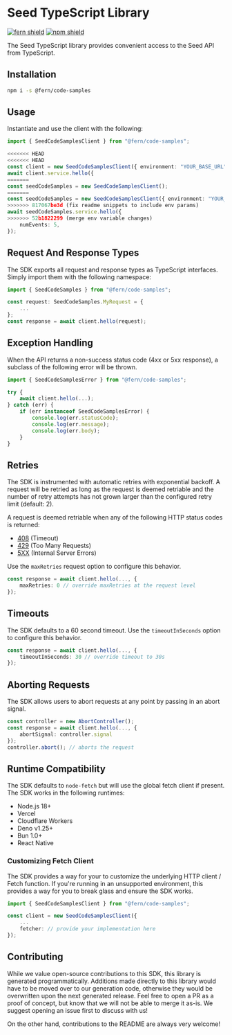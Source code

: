# Seed TypeScript Library

[![fern shield](https://img.shields.io/badge/%F0%9F%8C%BF-SDK%20generated%20by%20Fern-brightgreen)](https://github.com/fern-api/fern)
[![npm shield](https://img.shields.io/npm/v/@fern/code-samples)](https://www.npmjs.com/package/@fern/code-samples)

The Seed TypeScript library provides convenient access to the Seed API from TypeScript.

## Installation

```sh
npm i -s @fern/code-samples
```

## Usage

Instantiate and use the client with the following:

```typescript
import { SeedCodeSamplesClient } from "@fern/code-samples";

<<<<<<< HEAD
<<<<<<< HEAD
const client = new SeedCodeSamplesClient({ environment: "YOUR_BASE_URL" });
await client.service.hello({
=======
const seedCodeSamples = new SeedCodeSamplesClient();
=======
const seedCodeSamples = new SeedCodeSamplesClient({ environment: "YOUR_BASE_URL" });
>>>>>>> 817067be3d (fix readme snippets to include env params)
await seedCodeSamples.service.hello({
>>>>>>> 52b1822299 (merge env variable changes)
    numEvents: 5,
});
```

## Request And Response Types

The SDK exports all request and response types as TypeScript interfaces. Simply import them with the
following namespace:

```typescript
import { SeedCodeSamples } from "@fern/code-samples";

const request: SeedCodeSamples.MyRequest = {
    ...
};
const response = await client.hello(request);
```

## Exception Handling

When the API returns a non-success status code (4xx or 5xx response), a subclass of the following error
will be thrown.

```typescript
import { SeedCodeSamplesError } from "@fern/code-samples";

try {
    await client.hello(...);
} catch (err) {
    if (err instanceof SeedCodeSamplesError) {
        console.log(err.statusCode);
        console.log(err.message);
        console.log(err.body);
    }
}
```

## Retries

The SDK is instrumented with automatic retries with exponential backoff. A request will be retried as long
as the request is deemed retriable and the number of retry attempts has not grown larger than the configured
retry limit (default: 2).

A request is deemed retriable when any of the following HTTP status codes is returned:

-   [408](https://developer.mozilla.org/en-US/docs/Web/HTTP/Status/408) (Timeout)
-   [429](https://developer.mozilla.org/en-US/docs/Web/HTTP/Status/429) (Too Many Requests)
-   [5XX](https://developer.mozilla.org/en-US/docs/Web/HTTP/Status/500) (Internal Server Errors)

Use the `maxRetries` request option to configure this behavior.

```typescript
const response = await client.hello(..., {
    maxRetries: 0 // override maxRetries at the request level
});
```

## Timeouts

The SDK defaults to a 60 second timeout. Use the `timeoutInSeconds` option to configure this behavior.

```typescript
const response = await client.hello(..., {
    timeoutInSeconds: 30 // override timeout to 30s
});
```

## Aborting Requests

The SDK allows users to abort requests at any point by passing in an abort signal.

```typescript
const controller = new AbortController();
const response = await client.hello(..., {
    abortSignal: controller.signal
});
controller.abort(); // aborts the request
```

## Runtime Compatibility

The SDK defaults to `node-fetch` but will use the global fetch client if present. The SDK works in the following
runtimes:

-   Node.js 18+
-   Vercel
-   Cloudflare Workers
-   Deno v1.25+
-   Bun 1.0+
-   React Native

### Customizing Fetch Client

The SDK provides a way for your to customize the underlying HTTP client / Fetch function. If you're running in an
unsupported environment, this provides a way for you to break glass and ensure the SDK works.

```typescript
import { SeedCodeSamplesClient } from "@fern/code-samples";

const client = new SeedCodeSamplesClient({
    ...
    fetcher: // provide your implementation here
});
```

## Contributing

While we value open-source contributions to this SDK, this library is generated programmatically.
Additions made directly to this library would have to be moved over to our generation code,
otherwise they would be overwritten upon the next generated release. Feel free to open a PR as
a proof of concept, but know that we will not be able to merge it as-is. We suggest opening
an issue first to discuss with us!

On the other hand, contributions to the README are always very welcome!
